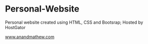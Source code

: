 # Personal-Website
Personal website created using HTML, CSS and Bootsrap;
Hosted by HostGator

www.anandmathew.com
